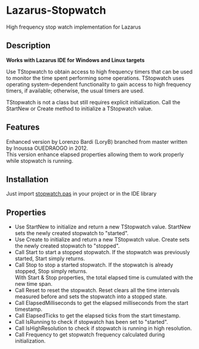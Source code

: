 # Lazarus-Stopwatch

High frequency stop watch implementation for Lazarus

## Description

**Works with Lazarus IDE for Windows and Linux targets**

Use TStopwatch to obtain access to high frequency timers that can be used to monitor the time spent performing some operations.
TStopwatch uses operating system-dependent functionality to gain access to high frequency timers, if available; otherwise, the usual timers are used.

TStopwatch is not a class but still requires explicit initialization. Call the StartNew or Create method to initialize a TStopwatch value.

## Features

Enhanced version by Lorenzo Bardi (LoryB) branched from master written by Inoussa OUEDRAOGO in 2012.<br>
This version enhance elapsed properties allowing them to work properly while stopwatch is running.

## Installation

Just import [stopwatch.pas](stopwatch.pas) in your project or in the IDE library

## Properties

- Use StartNew to initialize and return a new TStopwatch value. StartNew sets the newly created stopwatch to "started".
- Use Create to initialize and return a new TStopwatch value. Create sets the newly created stopwatch to "stopped".
- Call Start to start a stopped stopwatch. If the stopwatch was previously started, Start simply returns.
- Call Stop to stop a started stopwatch. If the stopwatch is already stopped, Stop simply returns.<br>
With Start & Stop properties, the total elapsed time is cumulated with the new time span.
- Call Reset to reset the stopwatch. Reset clears all the time intervals measured before and sets the stopwatch into a stopped state.
- Call ElapsedMilliseconds to get the elapsed milliseconds from the start timestamp.
- Call ElapsedTicks to get the elapsed ticks from the start timestamp.
- Call IsRunning to check if stopwatch has been set to "started".
- Call IsHighResolution to check if stopwatch is running in high resolution.
- Call Frequency to get stopwatch frequency calculated during initialization.
